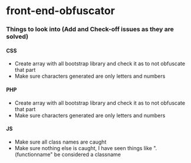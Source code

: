 # front-end-obfuscator
### Things to look into (Add and Check-off issues as they are solved)
#### CSS
+ Create array with all bootstrap library and check it as to not obfuscate that part
+ Make sure characters generated are only letters and numbers
#### PHP
+ Create array with all bootstrap library and check it as to not obfuscate that part
+ Make sure characters generated are only letters and numbers
#### JS
+ Make sure all class names are caught
+ Make sure nothing else is caught, I have seen things like ".(functionname" be considered a classname 
